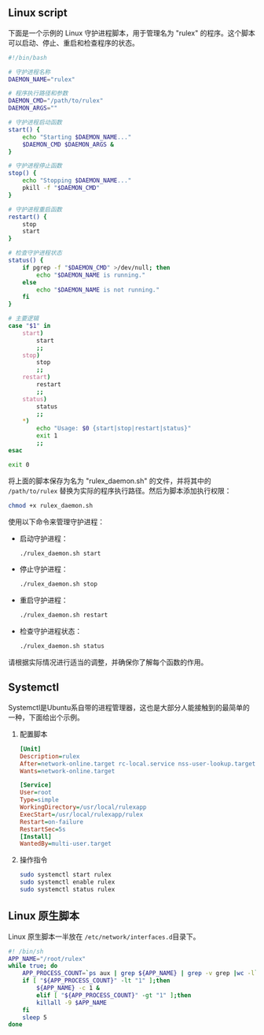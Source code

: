 ## Linux script
下面是一个示例的 Linux 守护进程脚本，用于管理名为 "rulex" 的程序。这个脚本可以启动、停止、重启和检查程序的状态。

```bash
#!/bin/bash

# 守护进程名称
DAEMON_NAME="rulex"

# 程序执行路径和参数
DAEMON_CMD="/path/to/rulex"
DAEMON_ARGS=""

# 守护进程启动函数
start() {
    echo "Starting $DAEMON_NAME..."
    $DAEMON_CMD $DAEMON_ARGS &
}

# 守护进程停止函数
stop() {
    echo "Stopping $DAEMON_NAME..."
    pkill -f "$DAEMON_CMD"
}

# 守护进程重启函数
restart() {
    stop
    start
}

# 检查守护进程状态
status() {
    if pgrep -f "$DAEMON_CMD" >/dev/null; then
        echo "$DAEMON_NAME is running."
    else
        echo "$DAEMON_NAME is not running."
    fi
}

# 主要逻辑
case "$1" in
    start)
        start
        ;;
    stop)
        stop
        ;;
    restart)
        restart
        ;;
    status)
        status
        ;;
    *)
        echo "Usage: $0 {start|stop|restart|status}"
        exit 1
        ;;
esac

exit 0
```

将上面的脚本保存为名为 "rulex_daemon.sh" 的文件，并将其中的 `/path/to/rulex` 替换为实际的程序执行路径。然后为脚本添加执行权限：

```bash
chmod +x rulex_daemon.sh
```

使用以下命令来管理守护进程：

- 启动守护进程：
  ```bash
  ./rulex_daemon.sh start
  ```

- 停止守护进程：
  ```bash
  ./rulex_daemon.sh stop
  ```

- 重启守护进程：
  ```bash
  ./rulex_daemon.sh restart
  ```

- 检查守护进程状态：
  ```bash
  ./rulex_daemon.sh status
  ```

请根据实际情况进行适当的调整，并确保你了解每个函数的作用。

## Systemctl
Systemctl是Ubuntu系自带的进程管理器，这也是大部分人能接触到的最简单的一种，下面给出个示例。
1. 配置脚本
    ```ini
    [Unit]
    Description=rulex
    After=network-online.target rc-local.service nss-user-lookup.target
    Wants=network-online.target

    [Service]
    User=root
    Type=simple
    WorkingDirectory=/usr/local/rulexapp
    ExecStart=/usr/local/rulexapp/rulex
    Restart=on-failure
    RestartSec=5s
    [Install]
    WantedBy=multi-user.target

    ```
2. 操作指令
    ```sh
    sudo systemctl start rulex
    sudo systemctl enable rulex
    sudo systemctl status rulex
    ```

## Linux 原生脚本
Linux 原生脚本一半放在 `/etc/network/interfaces.d`目录下。
```sh
#! /bin/sh
APP_NAME="/root/rulex"
while true; do
    APP_PROCESS_COUNT=`ps aux | grep ${APP_NAME} | grep -v grep |wc -l`
    if [ "${APP_PROCESS_COUNT}" -lt "1" ];then
        ${APP_NAME} -c 1 &
        elif [ "${APP_PROCESS_COUNT}" -gt "1" ];then
        killall -9 $APP_NAME
    fi
    sleep 5
done
```